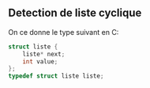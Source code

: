 
## Detection de liste cyclique
On ce donne le type suivant en C:
```c
struct liste {
	liste* next;
	int value;
};
typedef struct liste liste;
```
<!--stackedit_data:
eyJoaXN0b3J5IjpbMTIwODYyNjM1OV19
-->